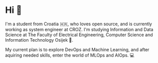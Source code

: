 # Hi 👋

I'm a student from Croatia 🇭🇷, who loves open source, and is currently working as system engineer at CROZ. I'm studying Information and Data Science at The Faculty of Electrical Engineering, Computer Science and Information Technology Osijek 🏫.

My current plan is to explore DevOps and Machine Learning, and after aquiring needed skills, enter the world of MLOps and AIOps. 💻
